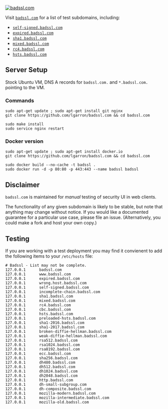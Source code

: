[![badssl.com](badssl.com.png)](https://badssl.com)

Visit [`badssl.com`](https://badssl.com/) for a list of test subdomains, including:

- [`self-signed.badssl.com`](https://self-signed.badssl.com)
- [`expired.badssl.com`](https://expired.badssl.com)
- [`sha1.badssl.com`](https://sha1.badssl.com)
- [`mixed.badssl.com`](https://mixed.badssl.com)
- [`rc4.badssl.com`](https://rc4.badssl.com)
- [`hsts.badssl.com`](https://hsts.badssl.com)

## Server Setup

Stock Ubuntu VM, DNS A records for `badssl.com.` and `*.badssl.com.` pointing to the VM.

### Commands

    sudo apt-get update ; sudo apt-get install git nginx
    git clone https://github.com/lgarron/badssl.com && cd badssl.com

    sudo make install
    sudo service nginx restart

### Docker version


    sudo apt-get update ; sudo apt-get install docker.io
    git clone https://github.com/lgarron/badssl.com && cd badssl.com

    sudo docker build --no-cache -t badssl .
    sudo docker run -d -p 80:80 -p 443:443 --name badssl badssl

## Disclaimer

`badssl.com` is maintained for *manual* testing of security UI in web clients.

The functionality of any given subdomain is likely to be stable, but note that anything may change without notice. If you would like a documented guarantee for a particular use case, please file an issue. (Alternatively, you could make a fork and host your own copy.)

## Testing

If you are working with a test deployment you may find it convienent to add the following items to your `/etc/hosts` file:

```
# Badssl - List may not be complete.
127.0.0.1      badssl.com
127.0.0.1      www.badssl.com
127.0.0.1      expired.badssl.com
127.0.0.1      wrong.host.badssl.com
127.0.0.1      self-signed.badssl.com
127.0.0.1      incomplete-chain.badssl.com
127.0.0.1      sha1.badssl.com
127.0.0.1      mixed.badssl.com
127.0.0.1      rc4.badssl.com
127.0.0.1      cbc.badssl.com
127.0.0.1      hsts.badssl.com
127.0.0.1      preloaded-hsts.badssl.com
127.0.0.1      sha1-2016.badssl.com
127.0.0.1      sha1-2017.badssl.com
127.0.0.1      broken-diffie-hellman.badssl.com
127.0.0.1      weak-diffie-hellman.badssl.com
127.0.0.1      rsa512.badssl.com
127.0.0.1      rsa1024.badssl.com
127.0.0.1      rsa8192.badssl.com
127.0.0.1      ecc.badssl.com
127.0.0.1      sha256.badssl.com
127.0.0.1      dh480.badssl.com
127.0.0.1      dh512.badssl.com
127.0.0.1      dh1024.badssl.com
127.0.0.1      dh2048.badssl.com
127.0.0.1      http.badssl.com
127.0.0.1      dh-small-subgroup.com
127.0.0.1      dh-composite.badssl.com
127.0.0.1      mozilla-modern.badssl.com
127.0.0.1      mozilla-intermediate.badssl.com
127.0.0.1      mozilla-old.badssl.com
```

